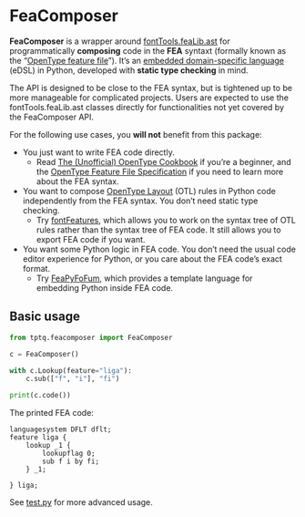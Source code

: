 # FeaComposer

**FeaComposer** is a wrapper around [fontTools.feaLib.ast](https://github.com/fonttools/fonttools/blob/main/Lib/fontTools/feaLib/ast.py) for programmatically **composing** code in the **FEA** syntaxt (formally known as the “[OpenType feature file](https://adobe-type-tools.github.io/afdko/OpenTypeFeatureFileSpecification.html)”). It’s an [embedded domain-specific language](https://en.wikipedia.org/wiki/Domain-specific_language) (eDSL) in Python, developed with **static type checking** in mind.

The API is designed to be close to the FEA syntax, but is tightened up to be more manageable for complicated projects. Users are expected to use the fontTools.feaLib.ast classes directly for functionalities not yet covered by the FeaComposer API.

For the following use cases, you **will not** benefit from this package:

- You just want to write FEA code directly.
  - Read [The (Unofficial) OpenType Cookbook](https://opentypecookbook.com) if you’re a beginner, and the [OpenType Feature File Specification](https://adobe-type-tools.github.io/afdko/OpenTypeFeatureFileSpecification.html) if you need to learn more about the FEA syntax.
- You want to compose [OpenType Layout](https://learn.microsoft.com/en-us/typography/opentype/spec/ttochap1) (OTL) rules in Python code independently from the FEA syntax. You don’t need static type checking.
  - Try [fontFeatures](https://github.com/simoncozens/fontFeatures), which allows you to work on the syntax tree of OTL rules rather than the syntax tree of FEA code. It still allows you to export FEA code if you want.
- You want some Python logic in FEA code. You don’t need the usual code editor experience for Python, or you care about the FEA code’s exact format.
  - Try [FeaPyFoFum](https://github.com/typesupply/feaPyFoFum), which provides a template language for embedding Python inside FEA code.

## Basic usage

```py
from tptq.feacomposer import FeaComposer

c = FeaComposer()

with c.Lookup(feature="liga"):
    c.sub(["f", "i"], "fi")

print(c.code())
```

The printed FEA code:

```fea
languagesystem DFLT dflt;
feature liga {
    lookup _1 {
        lookupflag 0;
        sub f i by fi;
    } _1;

} liga;
```

See [test.py](https://github.com/typotheque/feacomposer/blob/main/test.py) for more advanced usage.
